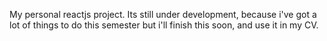 My personal reactjs project.
Its still under development, because i've got a lot of things to do this semester
but i'll finish this soon, and use it in my CV.

